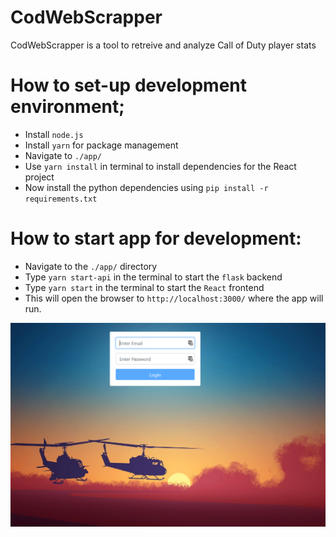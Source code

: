 # CodWebScrapper

CodWebScrapper is a tool to retreive and analyze Call of Duty player stats

# How to set-up development environment;
  * Install `node.js`
  * Install `yarn` for package management
  * Navigate to `./app/`
  * Use `yarn install` in terminal to install dependencies for the React project
  * Now install the python dependencies using `pip install -r requirements.txt`

# How to start app for development:
  * Navigate to the `./app/` directory
  * Type `yarn start-api` in the terminal to start the `flask` backend
  * Type `yarn start` in the terminal to start the `React` frontend
  * This will open the browser to `http://localhost:3000/` where the app will run.

![Home Screen](githubResources/Capture.PNG)
